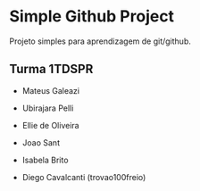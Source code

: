 # Simple Github Project

Projeto simples para aprendizagem de git/github.

## Turma 1TDSPR


+ Mateus Galeazi
+ Ubirajara Pelli
+ Ellie de Oliveira
+ Joao Sant
+ Isabela Brito


+ Diego Cavalcanti (trovao100freio)

